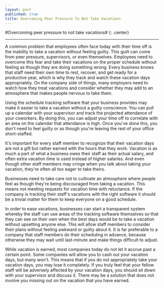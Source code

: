 ```yaml
---
layout: post
published: true
title: Overcoming Peer Pressure To Not Take Vacations
---
```

#Overcoming peer pressure to not take vacations# {: .center}
***
A common problem that employees often face today with their time off is the inability to take a vacation without feeling guilty. This guilt can come from peer pressure, supervisors, or even themselves. Employees need to overcome this fear and take their vacations on the proper schedule without feeling as though they are doing something wrong. Every business knows that staff need their own time to rest, recover, and get ready for a productive year, which is why they track and watch these vacation days appropriately. On the company side of things, many employers need to watch how they treat vacations and consider whether they may add to an atmosphere that makes people nervous to take them.

Using the schedule tracking software that your business provides may make it easier to take a vacation without a guilty conscience. You can pull up a calendar with your supervisor and track the projected attendance of your coworkers. By doing this, you can adjust your time off to correlate with an area on the calendar that attendance is high. Once you've done this, you don't need to feel guilty or as though you're leaving the rest of your office short-staffed.

It's important for every staff member to recognize that their vacation days are not a gift but rather earned with the hours that they work. Vacation is as much a part of what a business owes their staff as their actual salary, and often extra vacation time is used instead of higher salaries. And even though other staff members may cringe when you talk about taking your vacation, they're often all too eager to take theirs.

Businesses need to take care not to cultivate an atmosphere where people feel as though they're being discouraged from taking a vacation. This means not meeting requests for vacation time with reluctance. If the company is tracking their staff's vacations with the right software it should be a trivial matter for them to keep everyone on a good schedule.

In order to ease vacations, businesses can start a transparent system whereby the staff can use areas of the tracking software themselves so that they can see on their own when the best days would be to take a vacation without upsetting anyone else. This will allow staff members to consider their plans without feeling awkward or guilty about it. It is far preferable to a company that staff members do their scheduling in advance, because otherwise they may wait until last-minute and make things difficult to adjust.

While vacation is earned, most companies today do not let it accrue past a certain point. Some companies will allow you to cash out your vacation days, but many won't. This means that if you do not appropriately take your vacation days, you may lose it completely. If you truly feel that your fellow staff will be adversely affected by your vacation days, you should sit down with your supervisor and discuss it. There may be a solution that does not involve you missing out on the vacation that you have earned.
